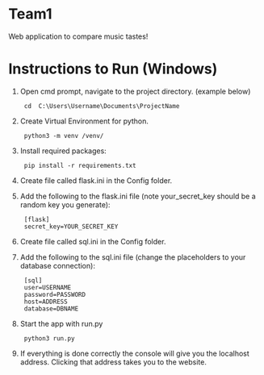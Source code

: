 

# Team1
Web application to compare music tastes!

# Instructions to Run (Windows)
1. Open cmd prompt, navigate to the project directory. (example below)

		cd  C:\Users\Username\Documents\ProjectName
2. Create Virtual Environment for python.

		python3 -m venv /venv/
3. Install required packages:

		pip install -r requirements.txt

4. Create file called flask.ini in the Config folder.

5. Add the following to the flask.ini file (note your_secret_key should be a random key you generate):  

		[flask]  
		secret_key=YOUR_SECRET_KEY
		
6. Create file called sql.ini in the Config folder.

7. Add the following to the sql.ini file (change the placeholders to your database connection):

		[sql]
		user=USERNAME
		password=PASSWORD
		host=ADDRESS
		database=DBNAME

8. Start the app with run.py

		python3 run.py

9. If everything is done correctly the console will give you the localhost address. Clicking that address takes you to the website.
